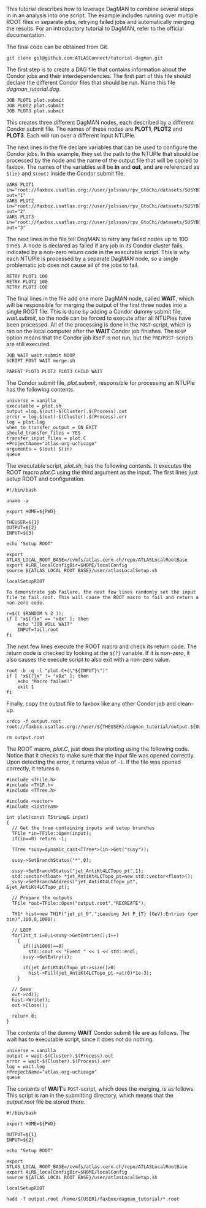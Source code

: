 This tutorial describes how to leverage DagMAN to combine several steps in in an analysis into one script. The example includes running over multiple ROOT files in separate jobs, retrying failed jobs and automatically merging the results. For an introductory tutorial to DagMAN, refer to the official documentation.

The final code can be obtained from Git.
```
git clone git@github.com:ATLASConnect/tutorial-dagman.git
```

The first step is to create a DAG file that contains information about the Condor jobs and their interdependencies. The first part of this file should declare the different Condor files that should be run. Name this file *dagman_tutorial.dag*.

```
JOB PLOT1 plot.submit
JOB PLOT2 plot.submit
JOB PLOT3 plot.submit
```

This creates three different DagMAN nodes, each described by a different Condor submit file. The names of these nodes are **PLOT1**, **PLOT2** and **PLOT3**. Each will run over a different input NTUPle.

The next lines in the file declare variables that can be used to configure the Condor jobs. In this example, they set the path to the NTUPle that should be processed by the node and the name of the output file that will be copied to faxbox. The names of the variables will be **in** and **out**, and are referenced as `$(in)` and `$(out)` inside the Condor submit file.

```
VARS PLOT1 in="root://faxbox.usatlas.org://user/jolsson/rpv_GtoChi/datasets/SUSYBOOST/mc12_8TeV.183903.Herwigpp_UEEE3_CTEQ6L1_RPV_UDD_GluinoToChi_10q_M800_175.merge.NTUP_SUSYBOOST.e2406_s1581_s1586_r3658_r3549_p1364_tid01371979_00/NTUP_SUSYBOOST.01371979._000001.root.1" out="1"
VARS PLOT2 in="root://faxbox.usatlas.org://user/jolsson/rpv_GtoChi/datasets/SUSYBOOST/mc12_8TeV.183903.Herwigpp_UEEE3_CTEQ6L1_RPV_UDD_GluinoToChi_10q_M800_175.merge.NTUP_SUSYBOOST.e2406_s1581_s1586_r3658_r3549_p1364_tid01371979_00/NTUP_SUSYBOOST.01371979._000002.root.1" out="2"
VARS PLOT3 in="root://faxbox.usatlas.org://user/jolsson/rpv_GtoChi/datasets/SUSYBOOST/mc12_8TeV.183903.Herwigpp_UEEE3_CTEQ6L1_RPV_UDD_GluinoToChi_10q_M800_175.merge.NTUP_SUSYBOOST.e2406_s1581_s1586_r3658_r3549_p1364_tid01371979_00/NTUP_SUSYBOOST.01371979._000003.root.1" out="3"
```

The next lines in the file tell DagMAN to retry any failed nodes up to 100 times. A node is declared as failed if any job in its Condor cluster fails, indicated by a non-zero return code in the executable script. This is why each NTUPle is processed by a separate DagMAN node, so a single problematic job does not cause all of the jobs to fail.

```
RETRY PLOT1 100
RETRY PLOT2 100
RETRY PLOT3 100
```

The final lines in the file add one more DagMAN node, called **WAIT**, which will be responsible for merging the output of the first three nodes into a single ROOT file. This is done by adding a Condor dummy submit file, *wait.submit*, so the node can be forced to execute after all NTUPles have been processed. All of the processing is done in the `POST`-script, which is ran on the local computer after the **WAIT** Condor job finishes. The `NOOP` option means that the Condor job itself is not run, but the `PRE`/`POST`-scripts are still executed.

```
JOB WAIT wait.submit NOOP
SCRIPT POST WAIT merge.sh

PARENT PLOT1 PLOT2 PLOT3 CHILD WAIT
```

The Condor submit file, *plot.submit*, responsible for processing an NTUPle has the following contents.

```
universe = vanilla
executable = plot.sh
output =log.$(out)-$(Cluster).$(Process).out
error = log.$(out)-$(Cluster).$(Process).err
log = plot.log
when_to_transfer_output = ON_EXIT
should_transfer_files = YES
transfer_input_files = plot.C
+ProjectName="atlas-org-uchicago"
arguments = $(out) $(in)
queue
```

The executable script, *plot.sh*, has the following contents. It executes the ROOT macro *plot.C* using the third argument as the input. The first lines just setup ROOT and configuration.

```
#!/bin/bash

uname -a

export HOME=${PWD}

THEUSER=${1}
OUTPUT=${2}
INPUT=${3}

echo "Setup ROOT"

export ATLAS_LOCAL_ROOT_BASE=/cvmfs/atlas.cern.ch/repo/ATLASLocalRootBase
export ALRB_localConfigDir=$HOME/localConfig
source ${ATLAS_LOCAL_ROOT_BASE}/user/atlasLocalSetup.sh

localSetupROOT

To demonstrate job failure, the next few lines randomly set the input file to fail.root. This will cause the ROOT macro to fail and return a non-zero code.

r=$(( $RANDOM % 2 ));
if [ "x${r}x" == "x0x" ]; then
    echo "JOB WILL WAIT"
    INPUT=fail.root
fi
```

The next few lines execute the ROOT macro and check its return code. The return code is checked by looking at the `${?}` variable. If it is non-zero, it also causes the execute script to also exit with a non-zero value.

```
root -b -q -l "plot.C+(\"${INPUT}\")"
if [ "x${?}x" != "x0x" ]; then
    echo "Macro failed!"
    exit 1
fi
```

Finally, copy the output file to faxbox like any other Condor job and clean-up.

```
xrdcp -f output.root root://faxbox.usatlas.org://user/${THEUSER}/dagman_tutorial/output.${OUTPUT}.root

rm output.root
```

The ROOT macro, *plot.C*, just does the plotting using the following code. Notice that it checks to make sure that the input file was opened correctly. Upon detecting the error, it returns value of `-1`. If the file was opened correctly, it returns `0`.

```
#include <TFile.h>
#include <TH1F.h>
#include <TTree.h>

#include <vector>
#include <iostream>

int plot(const TString& input)
{
  // Get the tree containing inputs and setup branches
  TFile *in=TFile::Open(input);
  if(in==0) return -1;

  TTree *susy=dynamic_cast<TTree*>(in->Get("susy"));

  susy->SetBranchStatus("*",0);

  susy->SetBranchStatus("jet_AntiKt4LCTopo_pt",1);
  std::vector<float> *jet_AntiKt4LCTopo_pt=new std::vector<float>();
  susy->SetBranchAddress("jet_AntiKt4LCTopo_pt", &jet_AntiKt4LCTopo_pt);

  // Prepare the outputs
  TFile *out=TFile::Open("output.root","RECREATE");

  TH1* hist=new TH1F("jet_pt_0",";Leading Jet P_{T} (GeV);Entries (per bin)",100,0,1000);

  // LOOP
  for(Int_t i=0;i<susy->GetEntries();i++)
    {
      if((i%1000)==0)
        std::cout << "Event " << i << std::endl;
      susy->GetEntry(i);

      if(jet_AntiKt4LCTopo_pt->size()>0)
        hist->Fill(jet_AntiKt4LCTopo_pt->at(0)*1e-3);
    }

  // Save
  out->cd();
  hist->Write();
  out->Close();

  return 0;
}
```

The contents of the dummy **WAIT** Condor submit file are as follows. The wait has to executable script, since it does not do nothing.

```
universe = vanilla
output = wait-$(Cluster).$(Process).out
error = wait-$(Cluster).$(Process).err
log = wait.log
+ProjectName="atlas-org-uchicago"
queue
```

The contents of **WAIT**’s `POST`-script, which does the merging, is as follows. This script is ran in the submitting directory, which means that the *output.root* file be stored there.

```
#!/bin/bash

export HOME=${PWD}

OUTPUT=${1}
INPUT=${2}

echo "Setup ROOT"

export ATLAS_LOCAL_ROOT_BASE=/cvmfs/atlas.cern.ch/repo/ATLASLocalRootBase
export ALRB_localConfigDir=$HOME/localConfig
source ${ATLAS_LOCAL_ROOT_BASE}/user/atlasLocalSetup.sh

localSetupROOT

hadd -f output.root /home/${USER}/faxbox/dagman_tutorial/*.root
```
